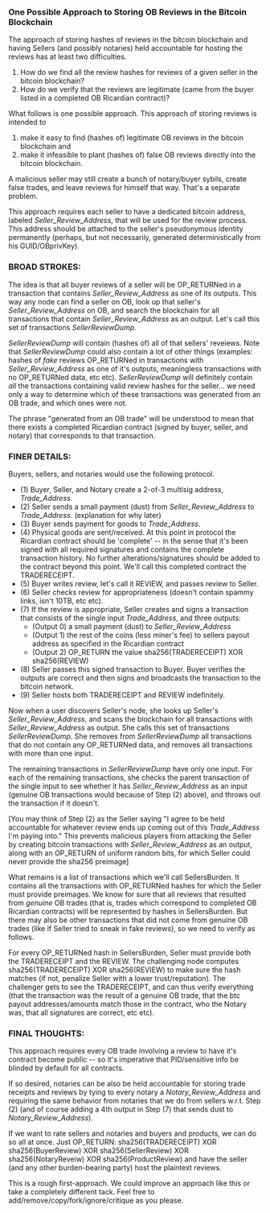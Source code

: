 ### One Possible Approach to Storing OB Reviews in the Bitcoin Blockchain

The approach of storing hashes of reviews in the bitcoin blockchain and having Sellers (and possibly notaries) held accountable for hosting the reviews has at least two difficulties. 

1. How do we find all the review hashes for reviews of a given seller in the bitcoin blockchain? 
2. How do we verify that the reviews are legitimate (came from the buyer listed in a completed OB Ricardian contract)?

What follows is one possible approach. This approach of storing reviews is intended to 

1. make it easy to find (hashes of) legitimate OB reviews in the bitcoin blockchain and 
2. make it infeasible to plant (hashes of) false OB reviews directly into the bitcoin blockchain. 

A malicious seller may still create a bunch of notary/buyer sybils, create false trades, and leave reviews for himself that way. That's a separate problem.

This approach requires each seller to have a dedicated bitcoin address, labeled _Seller_Review_Address_, that will be used for the review process. This address should be attached to the seller's pseudonymous identity permanently (perhaps, but not necessarily, generated deterministically from his GUID/OBprivKey).

### BROAD STROKES:

The idea is that all buyer reviews of a seller will be OP_RETURNed in a transaction that contains _Seller_Review_Address_ as one of its outputs.
This way any node can find a seller on OB, look up that seller's _Seller_Review_Address_ on OB, and search the blockchain for all transactions that contain _Seller_Review_Address_ as an output. Let's call this set of transactions _SellerReviewDump_. 

_SellerReviewDump_ will contain (hashes of) all of that sellers' reveiews. Note that _SellerReviewDump_ could also contain a lot of other things (examples: hashes of *fake* reviews OP_RETURNed in transactions with _Seller_Review_Address_ as one of it's outputs, meaningless transactions with no OP_RETURNed data, etc etc). _SellerReviewDump_ will definitely contain *all* the transactions containing valid review hashes for the seller... we need only a way to determine which of these transactions was generated from an OB trade, and which ones were not.

The phrase "generated from an OB trade" will be understood to mean that there exists a completed Ricardian contract (signed by buyer, seller, and notary) that corresponds to that transaction.

### FINER DETAILS:

Buyers, sellers, and notaries would use the following protocol.

* (1) Buyer, Seller, and Notary create a 2-of-3 multisig address, _Trade_Address_.
* (2) Seller sends a small payment (dust) from _Seller_Review_Address_ to _Trade_Address_. (explanation for why later)
* (3) Buyer sends payment for goods to _Trade_Address_.
* (4) Physical goods are sent/received. At this point in protocol the Ricardian contract should be 'complete' -- in the sense that it's been signed with all required signatures and contains the complete transaction history. No further alterations/signatures should be added to the contract beyond this point. We'll call this completed contract the TRADERECEIPT.
* (5) Buyer writes review, let's call it REVIEW, and passes review to Seller.
* (6) Seller checks review for appropriateness (doesn't contain spammy links, isn't 10TB, etc etc).
* (7) If the review is appropriate, Seller creates and signs a transaction that consists of the single input _Trade_Address_, and three outputs:
	- (Output 0) a small payment (dust) to _Seller_Review_Address_
	- (Output 1) the rest of the coins (less miner's fee) to sellers payout address as specified in the Ricardian contract
	- (Output 2) OP_RETURN the value sha256(TRADERECEIPT) XOR sha256(REVIEW)
* (8) Seller passes this signed transaction to Buyer. Buyer verifies the outputs are correct and then signs and broadcasts the transaction to the bitcoin network.
* (9) Seller hosts both TRADERECEIPT and REVIEW indefinitely.

Now when a user discovers Seller's node, she looks up Seller's _Seller_Review_Address_, and scans the blockchain for all transactions with _Seller_Review_Address_ as output. She calls this set of transactions _SellerReviewDump_. She removes from _SellerReviewDump_ all transactions that do not contain any OP_RETURNed data, and removes all transactions with more than one input.

The remaining transactions in _SellerReviewDump_ have only one input. For each of the remaining transactions, she checks the parent transaction of the single input to see whether it has _Seller_Review_Address_ as an input (genuine OB transactions would because of Step (2) above), and throws out the transaction if it doesn't. 

[You may think of Step (2) as the Seller saying "I agree to be held accountable for whatever review ends up coming out of this _Trade_Address_ I'm paying into." This prevents malicious players from attacking the Seller by creating bitcoin transactions with _Seller_Review_Address_ as an output, along with an OP_RETURN of uniform random bits, for which Seller could never provide the sha256 preimage]

What remains is a list of transactions which we'll call SellersBurden. It contains all the transactions with OP_RETURNed hashes for which the Seller must provide preimages. We know for sure that all reviews that resulted from *genuine* OB trades (that is, trades which correspond to completed OB Ricardian contracts) will be represented by hashes in SellersBurden. But there may also be other transactions that did not come from genuine OB trades (like if Seller tried to sneak in fake reviews), so we need to verify as follows.

For every OP_RETURNed hash in SellersBurden, Seller must provide both the TRADERECEIPT and the REVIEW. The challenging node computes sha256(TRADERECEIPT) XOR sha256(REVIEW) to make sure the hash matches (if not, penalize Seller with a lower trust/reputation). The challenger gets to see the TRADERECEIPT, and can thus verify everything (that the transaction was the result of a genuine OB trade, that the btc payout addresses/amounts match those in the contract, who the Notary was, that all signatures are correct, etc etc).

### FINAL THOUGHTS:

This approach requires every OB trade involving a review to have it's contract become public -- so it's imperative that PID/sensitive info be blinded by default for all contracts. 

If so desired, notaries can be also be held accountable for storing trade receipts and reviews by tying to every notary a _Notary_Review_Address_ and requiring the same behavior from notaries that we do from sellers w.r.t. Step (2) (and of course adding a 4th output in Step (7) that sends dust to _Notary_Review_Address_).

If we want to rate sellers and notaries and buyers and products, we can do so all at once. Just OP_RETURN:
sha256(TRADERECEIPT) XOR sha256(BuyerReview) XOR sha256(SellerReview) XOR sha256(NotaryReveiw) XOR sha256(ProductReview)
and have the seller (and any other burden-bearing party) host the plaintext reviews.

This is a rough first-approach. We could improve an approach like this or take a completely different tack. Feel free to add/remove/copy/fork/ignore/critique as you please.
